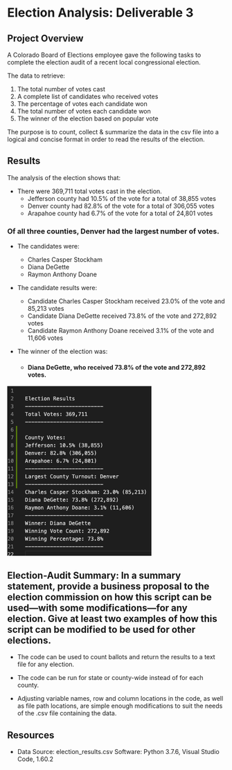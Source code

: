 # Election Analysis: Deliverable 3

## Project Overview

A Colorado Board of Elections employee gave the following tasks to complete the election audit of a recent local congressional election.

 The data to retrieve: 
 1. The total number of votes cast
 2. A complete list of candidates who received votes
 3. The percentage of votes each candidate won
 4. The total number of votes each candidate won
 5. The winner of the election based on popular vote

The purpose is to count, collect & summarize the data in the csv file into
a logical and concise format in order to read the results of the election.

## Results

The analysis of the election shows that:

* There were 369,711 total votes cast in the election.
	- Jefferson county had 10.5% of the vote for a total of 38,855 votes
	- Denver county had 82.8% of the vote for a total of 306,055 votes
	- Arapahoe county had 6.7% of the vote for a total of 24,801 votes

### Of all three counties, Denver had the largest number of votes.

* The candidates were:
	- Charles Casper Stockham
	- Diana DeGette
	- Raymon Anthony Doane

* The candidate results were:
	- Candidate Charles Casper Stockham received 23.0% of the vote and 85,213 votes
	- Candidate Diana DeGette received 73.8% of the vote and 272,892 votes
	- Candidate Raymon Anthony Doane received 3.1% of the vote and 11,606 votes

* The winner of the election was:
	- #### Diana DeGette, who received 73.8% of the vote and 272,892 votes.



![PyPoll_Results](https://github.com/forrestcasey/Election_Analysis/blob/main/PyPoll_Results.png)





## Election-Audit Summary: In a summary statement, provide a business proposal to the election commission on how this script can be used—with some modifications—for any election. Give at least two examples of how this script can be modified to be used for other elections.

* The code can be used to count ballots and return the results to a text file for any election. 

* The code can be run for state or county-wide instead of for each county.

* Adjusting variable names, row and column locations in the code, as well as file path locations, are simple enough modifications to suit the needs of the .csv file containing the data.

## Resources

* Data Source: election_results.csv
Software: Python 3.7.6, Visual Studio Code, 1.60.2
